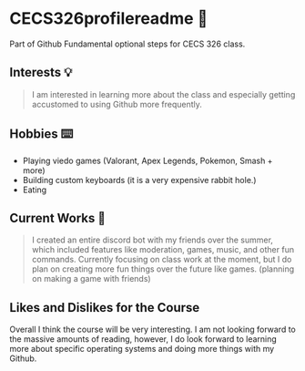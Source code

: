 # CECS326profilereadme 📕
Part of Github Fundamental optional steps for CECS 326 class.

## Interests 💡
> I am interested in learning more about the class and especially getting accustomed to using Github more frequently.

## Hobbies ⌨️
- Playing viedo games (Valorant, Apex Legends, Pokemon, Smash + more)
- Building custom keyboards (it is a very expensive rabbit hole.)
- Eating

## Current Works 🤖
> I created an entire discord bot with my friends over the summer, which included features like moderation, games, music, and other fun commands.
> Currently focusing on class work at the moment, but I do plan on creating more fun things over the future like games. (planning on making a game with friends)

## Likes and Dislikes for the Course
Overall I think the course will be very interesting. I am not looking forward to the massive amounts of reading, however, I do look forward to learning more about specific operating systems and doing more things with my Github.
